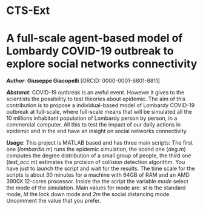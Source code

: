 # CTS-Ext
# A full-scale agent-based model of Lombardy COVID-19 outbreak to explore social networks connectivity

***Author***: **Giuseppe Giacopelli** [ORCID: 0000-0001-6801-8811]

***Abstarct***: COVID-19 outbreak is an awful event. However it gives to the scientists the possibility to test theories about epidemic. The aim of this contribution is to propose a individual-based model of Lombardy COVID-19 outbreak at full-scale, where full-scale means that will be simulated all the 10 millions inhabitant population of Lombardy person by person, in a commercial computer. All this to test the impact of our daily actions in epidemic and in the end have an insight on social networks connectivity.

***Usage***: This project is MATLAB based and has three main scripts: The first one (_lombardia.m_) runs the epidemic simulation, the scond one (_deg.m_) computes the degree distribution of a small group of people, the third one (_test_acc.m_) estimates the prcision of collision detection algorithm. You have just to launch the script and wait for the results. The time scale for the scripts is about 30 minutes for a machine with 64GB of RAM and an AMD 3900X 12-cores processor. Inside the the script the variable _mode_ select the mode of the simulation. Main values for mode are: _st_ is the standard mode, _ld_ the lock down mode and _2m_ the social distancing mode. Uncomment the value that you prefer.
